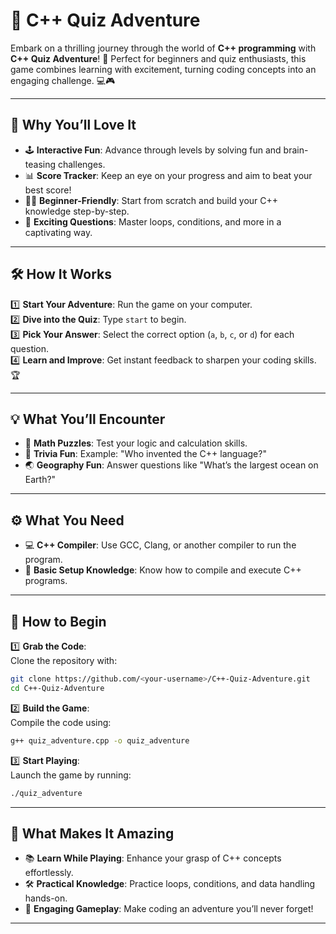 # 🤔 **C++ Quiz Adventure**  

Embark on a thrilling journey through the world of **C++ programming** with **C++ Quiz Adventure**! 🌟 Perfect for beginners and quiz enthusiasts, this game combines learning with excitement, turning coding concepts into an engaging challenge. 💻🎮  

---

## 🌟 **Why You’ll Love It**  

- 🕹️ **Interactive Fun**: Advance through levels by solving fun and brain-teasing challenges.  
- 📊 **Score Tracker**: Keep an eye on your progress and aim to beat your best score!  
- 👩‍💻 **Beginner-Friendly**: Start from scratch and build your C++ knowledge step-by-step.  
- 🎉 **Exciting Questions**: Master loops, conditions, and more in a captivating way.  

---

## 🛠️ **How It Works**  

1️⃣ **Start Your Adventure**: Run the game on your computer.  
2️⃣ **Dive into the Quiz**: Type `start` to begin.  
3️⃣ **Pick Your Answer**: Select the correct option (`a`, `b`, `c`, or `d`) for each question.  
4️⃣ **Learn and Improve**: Get instant feedback to sharpen your coding skills. 🏆  

---

## 💡 **What You’ll Encounter**  

- 🔢 **Math Puzzles**: Test your logic and calculation skills.  
- 🧠 **Trivia Fun**: Example: "Who invented the C++ language?"  
- 🌏 **Geography Fun**: Answer questions like "What’s the largest ocean on Earth?"  

---

## ⚙️ **What You Need**  

- 💻 **C++ Compiler**: Use GCC, Clang, or another compiler to run the program.  
- 🔑 **Basic Setup Knowledge**: Know how to compile and execute C++ programs.  

---

## 🚀 **How to Begin**  

1️⃣ **Grab the Code**:  
Clone the repository with:  
```bash  
git clone https://github.com/<your-username>/C++-Quiz-Adventure.git  
cd C++-Quiz-Adventure  
```  

2️⃣ **Build the Game**:  
Compile the code using:  
```bash  
g++ quiz_adventure.cpp -o quiz_adventure  
```  

3️⃣ **Start Playing**:  
Launch the game by running:  
```bash  
./quiz_adventure  
```  

---

## 🎉 **What Makes It Amazing**  

- 📚 **Learn While Playing**: Enhance your grasp of C++ concepts effortlessly.  
- 🛠️ **Practical Knowledge**: Practice loops, conditions, and data handling hands-on.  
- 🌟 **Engaging Gameplay**: Make coding an adventure you’ll never forget!  

---
